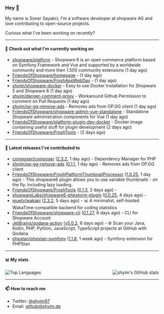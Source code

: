 ### Hey 👋

My name is Soner Sayakci, I'm a software developer at shopware AG and love contributing to open-source projects.

Curious what I've been working on recently?

---

#### 👷 Check out what I'm currently working on

- [shopware/platform](https://github.com/shopware/platform) - Shopware 6 is an open commerce platform based on Symfony Framework and Vue and supported by a worldwide community and more then 1.500 community extensions (1 day ago)
- [FriendsOfShopware/homepage](https://github.com/FriendsOfShopware/homepage) -  (1 day ago)
- [FriendsOfShopware/FroshAppWebDav](https://github.com/FriendsOfShopware/FroshAppWebDav) -  (1 day ago)
- [shyim/shopware-docker](https://github.com/shyim/shopware-docker) - Easy to use Docker Installation for Shopware 5 and Shopware 6 (1 day ago)
- [shyim/danger-comment-proxy](https://github.com/shyim/danger-comment-proxy) - Workaround Github Permission to comment on Pull Requests (1 day ago)
- [shyim/op-gg-remove-ads](https://github.com/shyim/op-gg-remove-ads) - Removes ads from OP.GG client (1 day ago)
- [FriendsOfShopware/shopware-admin-vue-standalone](https://github.com/FriendsOfShopware/shopware-admin-vue-standalone) - Standalone Shopware administration components for Vue (1 day ago)
- [FriendsOfShopware/platform-plugin-dev-docker](https://github.com/FriendsOfShopware/platform-plugin-dev-docker) - Docker image containing useful stuff for plugin development (2 days ago)
- [FriendsOfShopware/FroshTools](https://github.com/FriendsOfShopware/FroshTools) -  (2 days ago)

---

#### 🔭 Latest releases I've contributed to

- [composer/composer](https://github.com/composer/composer) ([2.3.2](https://github.com/composer/composer/releases/tag/2.3.2), 1 day ago) - Dependency Manager for PHP
- [shyim/op-gg-remove-ads](https://github.com/shyim/op-gg-remove-ads) ([0.1.1](https://github.com/shyim/op-gg-remove-ads/releases/tag/0.1.1), 1 day ago) - Removes ads from OP.GG client
- [FriendsOfShopware/FroshPlatformThumbnailProcessor](https://github.com/FriendsOfShopware/FroshPlatformThumbnailProcessor) ([1.0.25](https://github.com/FriendsOfShopware/FroshPlatformThumbnailProcessor/releases/tag/1.0.25), 1 day ago) - This shopware6 plugin allows you to use variable thumbnails - on the fly. Including lazy loading.
- [FriendsOfShopware/FroshTools](https://github.com/FriendsOfShopware/FroshTools) ([0.1.3](https://github.com/FriendsOfShopware/FroshTools/releases/tag/0.1.3), 2 days ago) - 
- [shopwareLabs/shopware6-phpstorm-plugin](https://github.com/shopwareLabs/shopware6-phpstorm-plugin) ([0.0.25](https://github.com/shopwareLabs/shopware6-phpstorm-plugin/releases/tag/0.0.25), 4 days ago) - 
- [muety/wakapi](https://github.com/muety/wakapi) ([2.3.2](https://github.com/muety/wakapi/releases/tag/2.3.2), 5 days ago) - 📊 A minimalist, self-hosted WakaTime-compatible backend for coding statistics
- [FriendsOfShopware/shopware-cli](https://github.com/FriendsOfShopware/shopware-cli) ([0.1.27](https://github.com/FriendsOfShopware/shopware-cli/releases/tag/0.1.27), 6 days ago) - CLI for Shopware Account
- [JetBrains/qodana-action](https://github.com/JetBrains/qodana-action) ([v5.0.2](https://github.com/JetBrains/qodana-action/releases/tag/v5.0.2), 6 days ago) - ⚙️ Scan your Java, Kotlin, PHP, Python, JavaScript, TypeScript projects at GitHub with Qodana
- [phpstan/phpstan-symfony](https://github.com/phpstan/phpstan-symfony) ([1.1.8](https://github.com/phpstan/phpstan-symfony/releases/tag/1.1.8), 1 week ago) - Symfony extension for PHPStan

---

#### 📊 My stats

<img align="right" alt="shyim's GitHub stats" src="https://github-readme-stats.vercel.app/api?username=shyim&count_private=1&show_icons=true&" />

![Top Languages](https://github-readme-stats.vercel.app/api/top-langs/?username=shyim)

---

#### 📫 How to reach me

- Twitter: [@shyim97](https://twitter.com/shyim97)
- Email: [github@shyim.de](mailto://github@shyim.de)
